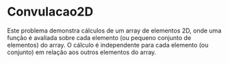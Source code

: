 # Convulacao2D
Este problema demonstra cálculos de um array de elementos 2D, onde uma função é avaliada sobre cada elemento (ou pequeno conjunto de elementos) do array. O cálculo é independente para cada elemento (ou conjunto) em relação aos outros elementos do array.
